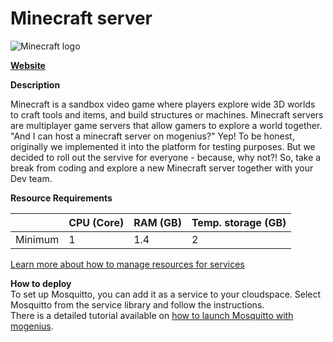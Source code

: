 ﻿---
sidebar_position: 26
---

# Minecraft server

![Minecraft logo](https://api.mogenius.com/file/id/4ece1309-352b-4c00-9921-ceeb642e058b)

**[Website](https://www.minecraft.net)**  

**Description**

Minecraft is a sandbox video game where players explore wide 3D worlds to craft tools and items, and build structures or machines. Minecraft servers are multiplayer game servers that allow gamers to explore a world together.  
"And I can host a minecraft server on mogenius?" Yep! To be honest, originally we implemented it into the platform for testing purposes. But we decided to roll out the servive for everyone - because, why not?! So, take a break from coding and explore a new Minecraft server together with your Dev team.

**Resource Requirements**

||CPU (Core)|RAM (GB)  |Temp. storage (GB)|
|--|--|--|--|
| Minimum | 1 | 1.4 | 2 |

[Learn more about how to manage resources for services](./../cloud-management/resource-management.md)

**How to deploy**  
To set up Mosquitto, you can add it as a service to your cloudspace. Select Mosquitto from the service library and follow the instructions.  
There is a detailed tutorial available on [how to launch Mosquitto with mogenius](#).

